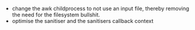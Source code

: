 - change the awk childprocess to not use an input file, thereby removing the need for the filesystem bullshit.
- optimise the sanitiser and the sanitisers callback context
